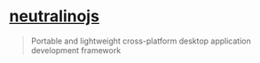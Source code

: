 # [neutralinojs](https://github.com/neutralinojs/neutralinojs)

> Portable and lightweight cross-platform desktop application development framework
